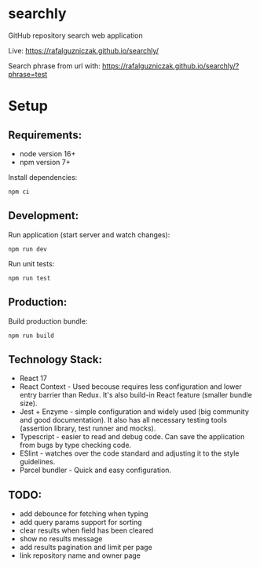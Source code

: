 # searchly
GitHub repository search web application

Live: https://rafalguzniczak.github.io/searchly/

Search phrase from url with:
https://rafalguzniczak.github.io/searchly/?phrase=test

# Setup

## Requirements:

- node version 16+
- npm version 7+

Install dependencies:

`npm ci`

## Development:

Run application (start server and watch changes):

`npm run dev`

Run unit tests:

`npm run test`

## Production:

Build production bundle:

`npm run build`

## Technology Stack:

- React 17
- React Context - Used becouse requires less configuration and lower entry barrier than Redux. It's also build-in React feature (smaller bundle size). 
- Jest + Enzyme - simple configuration and widely used (big community and good documentation). It also has all necessary testing tools (assertion library, test runner and mocks).
- Typescript - easier to read and debug code. Can save the application from bugs by type checking code. 
- ESlint - watches over the code standard and adjusting it to the style guidelines.
- Parcel bundler - Quick and easy configuration.

## TODO:
- add debounce for fetching when typing
- add query params support for sorting
- clear results when field has been cleared 
- show no results message
- add results pagination and limit per page
- link repository name and owner page
